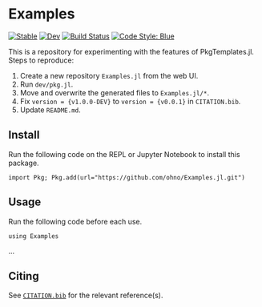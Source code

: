 # Examples

[![Stable](https://img.shields.io/badge/docs-stable-blue.svg)](https://ohno.github.io/Examples.jl/stable/)
[![Dev](https://img.shields.io/badge/docs-dev-blue.svg)](https://ohno.github.io/Examples.jl/dev/)
[![Build Status](https://github.com/ohno/Examples.jl/actions/workflows/CI.yml/badge.svg?branch=main)](https://github.com/ohno/Examples.jl/actions/workflows/CI.yml?query=branch%3Amain)
[![Code Style: Blue](https://img.shields.io/badge/code%20style-blue-4495d1.svg)](https://github.com/invenia/BlueStyle)

This is a repository for experimenting with the features of PkgTemplates.jl. Steps to reproduce:

1. Create a new repository `Examples.jl` from the web UI.
2. Run `dev/pkg.jl`.
3. Move and overwrite the generated files to `Examples.jl/*`.
4. Fix `version = {v1.0.0-DEV}` to `version = {v0.0.1}` in `CITATION.bib`.
5. Update `README.md`.

## Install

Run the following code on the REPL or Jupyter Notebook to install this package.
```
import Pkg; Pkg.add(url="https://github.com/ohno/Examples.jl.git")
```

## Usage

Run the following code before each use.

```
using Examples
```

...

## Citing

See [`CITATION.bib`](CITATION.bib) for the relevant reference(s).
